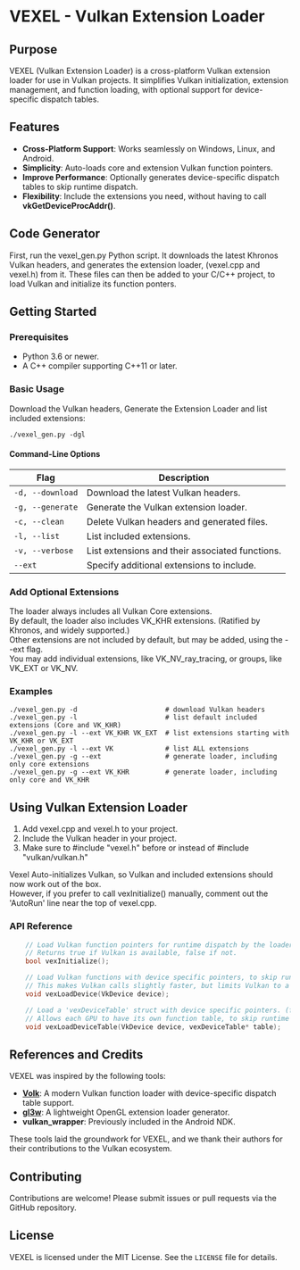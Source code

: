 # VEXEL - Vulkan Extension Loader

## Purpose
VEXEL (Vulkan Extension Loader) is a cross-platform Vulkan extension loader for use in Vulkan projects. It simplifies Vulkan initialization, extension management, and function loading, with optional support for device-specific dispatch tables.

## Features
- **Cross-Platform Support**: Works seamlessly on Windows, Linux, and Android.
- **Simplicity**: Auto-loads core and extension Vulkan function pointers.
- **Improve Performance**: Optionally generates device-specific dispatch tables to skip runtime dispatch.
- **Flexibility**: Include the extensions you need, without having to call **vkGetDeviceProcAddr()**.

## Code Generator
First, run the vexel_gen.py Python script. It downloads the latest Khronos Vulkan headers, and generates the extension loader, (vexel.cpp and vexel.h) from it.  These files can then be added to your C/C++ project, to load Vulkan and initialize its function ponters.

## Getting Started

### Prerequisites

- Python 3.6 or newer.
- A C++ compiler supporting C++11 or later.

### Basic Usage

Download the Vulkan headers, Generate the Extension Loader and list included extensions:

    ./vexel_gen.py -dgl

#### Command-Line Options

| Flag             | Description                                     |
| ---------------- | ----------------------------------------------- |
| `-d, --download` | Download the latest Vulkan headers.             |
| `-g, --generate` | Generate the Vulkan extension loader.           |
| `-c, --clean`    | Delete Vulkan headers and generated files.      |
| `-l, --list`     | List included extensions.                       |
| `-v, --verbose`  | List extensions and their associated functions. |
| `--ext`          | Specify additional extensions to include.       |


### Add Optional Extensions
The loader always includes all Vulkan Core extensions.  
By default, the loader also includes VK_KHR extensions. (Ratified by Khronos, and widely supported.)  
Other extensions are not included by default, but may be added, using the --ext flag.  
You may add individual extensions, like VK_NV_ray_tracing, or groups, like VK_EXT or VK_NV.

### Examples

    ./vexel_gen.py -d                      # download Vulkan headers
    ./vexel_gen.py -l                      # list default included extensions (Core and VK_KHR)
    ./vexel_gen.py -l --ext VK_KHR VK_EXT  # list extensions starting with VK_KHR or VK_EXT
    ./vexel_gen.py -l --ext VK             # list ALL extensions
    ./vexel_gen.py -g --ext                # generate loader, including only core extensions
    ./vexel_gen.py -g --ext VK_KHR         # generate loader, including only core and VK_KHR


## Using Vulkan Extension Loader

1. Add vexel.cpp and vexel.h to your project.
2. Include the Vulkan header in your project.
3. Make sure to #include "vexel.h" before or instead of #include "vulkan/vulkan.h"

Vexel Auto-initializes Vulkan, so Vulkan and included extensions should now work out of the box.  
However, if you prefer to call vexInitialize() manually, comment out the 'AutoRun' line near the top of vexel.cpp.

### API Reference
```c++
    // Load Vulkan function pointers for runtime dispatch by the loader. (slow)
    // Returns true if Vulkan is available, false if not.
    bool vexInitialize();

    // Load Vulkan functions with device specific pointers, to skip runtime dispatch. (fast)
    // This makes Vulkan calls slightly faster, but limits Vulkan to a single GPU.
    void vexLoadDevice(VkDevice device);

    // Load a 'vexDeviceTable' struct with device specific pointers. (fast)
    // Allows each GPU to have its own function table, to skip runtime dispatch.
    void vexLoadDeviceTable(VkDevice device, vexDeviceTable* table);
```
## References and Credits

VEXEL was inspired by the following tools:

- [**Volk**](https://github.com/zeux/volk): A modern Vulkan function loader with device-specific dispatch table support.
- [**gl3w**](https://github.com/skaslev/gl3w): A lightweight OpenGL extension loader generator.
- **vulkan_wrapper**: Previously included in the Android NDK.

These tools laid the groundwork for VEXEL, and we thank their authors for their contributions to the Vulkan ecosystem.


## Contributing

Contributions are welcome! Please submit issues or pull requests via the GitHub repository.

## License

VEXEL is licensed under the MIT License. See the `LICENSE` file for details.
